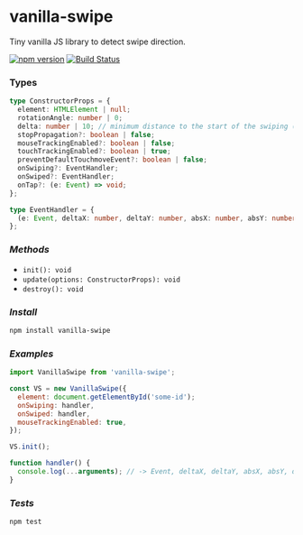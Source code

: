 # vanilla-swipe

Tiny vanilla JS library to detect swipe direction.

[![npm version](https://badge.fury.io/js/vanilla-swipe.svg)](https://badge.fury.io/js/vanilla-swipe)
[![Build Status](https://travis-ci.com/maxmarinich/vanilla-swipe.svg?branch=master)](https://travis-ci.com/maxmarinich/vanilla-swipe)

### Types

```typescript
type ConstructorProps = {
  element: HTMLElement | null;
  rotationAngle: number | 0;
  delta: number | 10; // minimum distance to the start of the swiping (px)
  stopPropagation?: boolean | false;
  mouseTrackingEnabled?: boolean | false;
  touchTrackingEnabled?: boolean | true;
  preventDefaultTouchmoveEvent?: boolean | false;
  onSwiping?: EventHandler;
  onSwiped?: EventHandler;
  onTap?: (e: Event) => void;
};

type EventHandler = {
  (e: Event, deltaX: number, deltaY: number, absX: number, absY: number, duration: number): void;
};
```

### _Methods_

- `init(): void`
- `update(options: ConstructorProps): void`
- `destroy(): void`

### _Install_

```bash
npm install vanilla-swipe
```

### _Examples_

```js
import VanillaSwipe from 'vanilla-swipe';

const VS = new VanillaSwipe({
  element: document.getElementById('some-id');
  onSwiping: handler,
  onSwiped: handler,
  mouseTrackingEnabled: true,
});

VS.init();

function handler() {
  console.log(...arguments); // -> Event, deltaX, deltaY, absX, absY, duration
}
```

### _Tests_

```
npm test
```
